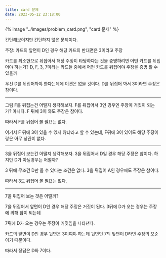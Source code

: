```yaml
---
title: card 문제
date: 2023-05-12 23:18:00
---
```


{% image "../images/problem_card.png", "card 문제" %}

간단해보이지만 간단하지 않은 문제이다.

주장: 카드의 앞면이 D인 경우 해당 카드의 반대면은 3이라고 주장


카드를 최소한으로 뒤집어서 해당 주장이 타당하다는 것을 증명하려면 어떤 카드를 뒤집어야 하는가?
D, F, 3, 7이라는 카드들 중에서 어떤 카드를 뒤집어야 주장을 증명 할 수 있을까


우선 D를 뒤집어봐야 한다는데에 이견은 없을 것이다.
D를 뒤집어 봐서 3이라면 주장은 참이다.

---

그럼 F를 뒤집는건 어떨지 생각해보자.
F를 뒤집어서 3인 경우엔 주장이 거짓이 되는가?
아니다. F 뒤에 3이 와도 주장은 참이다.

따라서 F를 뒤집어 볼 필요는 없다.

여기서 F 뒤에 3이 있을 수 있지 않냐라고 할 수 있는데,
F뒤에 3이 있어도 해당 주장이랑은 아무 상관이 없다.

--- 

3을 뒤집어 보는건 어떨지 생각해보자.
3을 뒤집어서 D일 경우 해당 주장은 참이다.
하지만 D가 아닐경우는 어떨까?

3 뒤에 무조건 D만 올 수 있다는 조건은 없다.
3을 뒤집어 A인 경우에도 주장은 참이다.

따라서 3도 뒤집어 볼 필요는 없다.

---

7을 뒤집어 보는 것은 어떨까?

7을 뒤집어서 앞면이 D인 경우 해당 주장은 거짓이 된다.
3뒤에 D가 오는 경우는 주장에 의해 참이 되는데

7뒤에 D가 오는 경우는 주장이 거짓임을 나타낸다.

카드의 앞면이 D인 경우 뒷면은 3이여야 하는데 
뒷면인 7의 앞면이 D라면 주장의 모순이기 때문이다.


따라서 정답은 D와 7이다.



